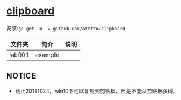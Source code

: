 # [clipboard](https://github.com/atotto/clipboard)
安装:`go get -u -v github.com/atotto/clipboard`

|文件夹|简介|说明|
|---|---|---|
|lab001|example||

## NOTICE
 - 截止20181024，win10下可以复制到剪贴板，但是不能从剪贴板获得。